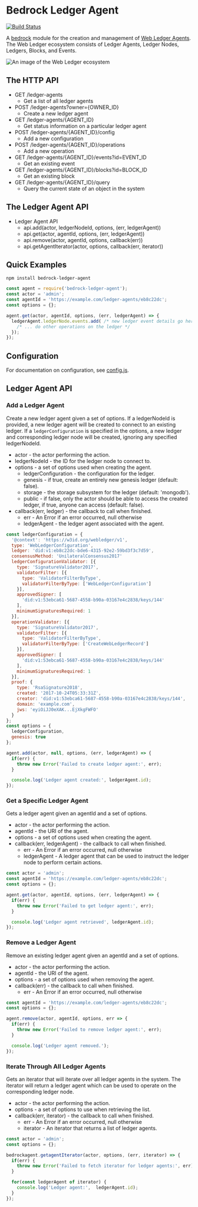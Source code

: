 # Bedrock Ledger Agent

[![Build Status](https://ci.digitalbazaar.com/buildStatus/icon?job=bedrock-ledger-agent)](https://ci.digitalbazaar.com/job/bedrock-ledger-agent)

A [bedrock][] module for the creation and management of
[Web Ledger Agents](https://w3c.github.io/web-ledger/).
The Web Ledger ecosystem consists of Ledger Agents,
Ledger Nodes, Ledgers, Blocks, and Events.

![An image of the Web Ledger ecosystem](https://w3c.github.io/web-ledger/diagrams/ecosystem.svg)

## The HTTP API

* GET /ledger-agents
  * Get a list of all ledger agents
* POST /ledger-agents?owner={OWNER_ID}
  * Create a new ledger agent
* GET /ledger-agents/{AGENT_ID}
  * Get status information on a particular ledger agent
* POST /ledger-agents/{AGENT_ID}/config
  * Add a new configuration
* POST /ledger-agents/{AGENT_ID}/operations
  * Add a new operation
* GET /ledger-agents/{AGENT_ID}/events?id=EVENT_ID
  * Get an existing event
* GET /ledger-agents/{AGENT_ID}/blocks?id=BLOCK_ID
  * Get an existing block
* GET /ledger-agents/{AGENT_ID}/query
  * Query the current state of an object in the system

## The Ledger Agent API

* Ledger Agent API
  * api.add(actor, ledgerNodeId, options, (err, ledgerAgent))
  * api.get(actor, agentId, options, (err, ledgerAgent))
  * api.remove(actor, agentId, options, callback(err))
  * api.getAgentIterator(actor, options, callback(err, iterator))

## Quick Examples

```
npm install bedrock-ledger-agent
```

```js
const agent = require('bedrock-ledger-agent');
const actor = 'admin';
const agentId = 'https://example.com/ledger-agents/eb8c22dc';
const options = {};

agent.get(actor, agentId, options, (err, ledgerAgent) => {
  ledgerAgent.ledgerNode.events.add( /* new ledger event details go here */);
    /* ... do other operations on the ledger */
  });
});
```

## Configuration

For documentation on configuration, see [config.js](./lib/config.js).

## Ledger Agent API

### Add a Ledger Agent

Create a new ledger agent given a set of options. If a ledgerNodeId is
provided, a new ledger agent will be created to connect to an
existing ledger. If a `ledgerConfiguration` is specified in the options,
a new ledger and corresponding ledger node will be created, ignoring
any specified ledgerNodeId.

* actor - the actor performing the action.
* ledgerNodeId - the ID for the ledger node to connect to.
* options - a set of options used when creating the agent.
  * ledgerConfiguration - the configuration for the ledger.
  * genesis - if true, create an entirely new genesis ledger (default: false).
  * storage - the storage subsystem for the ledger (default: 'mongodb').
  * public - if false, only the actor should be able to access the
      created ledger, if true, anyone can access (default: false).
* callback(err, ledger) - the callback to call when finished.
  * err - An Error if an error occurred, null otherwise
  * ledgerAgent - the ledger agent associated with the agent.

```javascript
const ledgerConfiguration = {
  '@context': 'https://w3id.org/webledger/v1',
  type: 'WebLedgerConfiguration',
  ledger: 'did:v1:eb8c22dc-bde6-4315-92e2-59bd3f3c7d59',
  consensusMethod: 'UnilateralConsensus2017'
  ledgerConfigurationValidator: [{
    type: 'SignatureValidator2017',
    validatorFilter: [{
      type: 'ValidatorFilterByType',
      validatorFilterByType: ['WebLedgerConfiguration']
    }],
    approvedSigner: [
      'did:v1:53ebca61-5687-4558-b90a-03167e4c2838/keys/144'
    ],
    minimumSignaturesRequired: 1
  }],
  operationValidator: [{
    type: 'SignatureValidator2017',
    validatorFilter: [{
      type: 'ValidatorFilterByType',
      validatorFilterByType: ['CreateWebLedgerRecord']
    }],
    approvedSigner: [
      'did:v1:53ebca61-5687-4558-b90a-03167e4c2838/keys/144'
    ],
    minimumSignaturesRequired: 1
  }],
  proof: {
    type: 'RsaSignature2018',
    created: '2017-10-24T05:33:31Z',
    creator: 'did:v1:53ebca61-5687-4558-b90a-03167e4c2838/keys/144',
    domain: 'example.com',
    jws: 'eyiOiJJ0eXAK...EjXkgFWFO'
  }
};
const options = {
  ledgerConfiguration,
  genesis: true
};

agent.add(actor, null, options, (err, ledgerAgent) => {
  if(err) {
    throw new Error('Failed to create ledger agent:', err);
  }

  console.log('Ledger agent created:', ledgerAgent.id);
});
```

### Get a Specific Ledger Agent

Gets a ledger agent given an agentId and a set of options.

* actor - the actor performing the action.
* agentId - the URI of the agent.
* options - a set of options used when creating the agent.
* callback(err, ledgerAgent) - the callback to call when finished.
  * err - An Error if an error occurred, null otherwise
  * ledgerAgent - A ledger agent that can be used to
    instruct the ledger node to perform certain actions.

```javascript
const actor = 'admin';
const agentId = 'https://example.com/ledger-agents/eb8c22dc';
const options = {};

agent.get(actor, agentId, options, (err, ledgerAgent) => {
  if(err) {
    throw new Error('Failed to get ledger agent:', err);
  }

  console.log('Ledger agent retrieved', ledgerAgent.id);
});
```

### Remove a Ledger Agent

Remove an existing ledger agent given an agentId and a set of options.

* actor - the actor performing the action.
* agentId - the URI of the agent.
* options - a set of options used when removing the agent.
* callback(err) - the callback to call when finished.
  * err - An Error if an error occurred, null otherwise

```javascript
const agentId = 'https://example.com/ledger-agents/eb8c22dc';
const options = {};

agent.remove(actor, agentId, options, err => {
  if(err) {
    throw new Error('Failed to remove ledger agent:', err);
  }

  console.log('Ledger agent removed.');
});
```

### Iterate Through All Ledger Agents

Gets an iterator that will iterate over all ledger agents in
the system. The iterator will return a ledger agent which
can be used to operate on the corresponding ledger node.

* actor - the actor performing the action.
* options - a set of options to use when retrieving the list.
* callback(err, iterator) - the callback to call when finished.
  * err - An Error if an error occurred, null otherwise
  * iterator - An iterator that returns a list of ledger agents.

```javascript
const actor = 'admin';
const options = {};

bedrockagent.getagentIterator(actor, options, (err, iterator) => {
  if(err) {
    throw new Error('Failed to fetch iterator for ledger agents:', err);
  }

  for(const ledgerAgent of iterator) {
    console.log('Ledger agent:',  ledgerAgent.id);
  }
});
```

[bedrock]: https://github.com/digitalbazaar/bedrock
